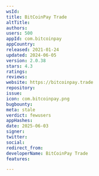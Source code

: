 ```yaml
---
wsId: 
title: BitCoinPay Trade
altTitle: 
authors: 
users: 500
appId: com.bitcoinpay
appCountry: 
released: 2021-01-24
updated: 2024-06-05
version: 2.0.38
stars: 4.3
ratings: 
reviews: 
website: https://bitcoinpay.trade
repository: 
issue: 
icon: com.bitcoinpay.png
bugbounty: 
meta: stale
verdict: fewusers
appHashes: 
date: 2025-06-03
signer: 
twitter: 
social: 
redirect_from: 
developerName: BitCoinPay Trade
features: 

---
```


